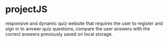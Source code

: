 # projectJS
 responsive and dynamic quiz website that requires the user to register and sign in to answer quiz questions, compare the user answers with the correct answers previously saved on local storage.

